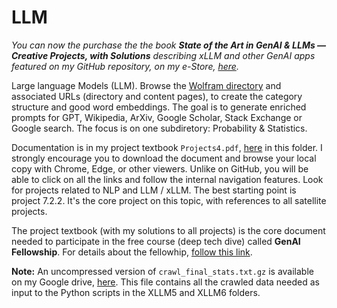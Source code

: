 # LLM
<i>You can now the purchase the the book <b>State of the Art in GenAI & LLMs — Creative Projects, with Solutions</b> describing xLLM and other GenAI apps featured on my GitHub repository, on my e-Store, <a href="https://mltblog.com/3Kf0pez">here</a>.</i>

Large language Models (LLM). Browse the <a href="https://mathworld.wolfram.com/">Wolfram directory</a> and associated URLs (directory and content pages), to create the category structure and good word embeddings. The goal is to generate enriched prompts for GPT, Wikipedia, ArXiv, Google Scholar, Stack Exchange or Google search. The focus is on one subdiretory: Probability & Statistics. 
<p>
Documentation is in my project textbook <code>Projects4.pdf</code>, <a href="https://github.com/VincentGranville/Large-Language-Models/blob/main/Projects4.pdf">here</a> in this folder. I strongly encourage you to download the document and browse your local copy with Chrome, Edge, or other viewers. Unlike on GitHub, you will be able to click on all the links and follow the internal navigation features. Look for projects related to NLP and LLM / xLLM. The best starting point is project 7.2.2. It's the core project on this topic, with references to all satellite projects.  
<p>
The project textbook (with my solutions to all projects) is the core document needed to participate in the free course (deep tech dive) called <b>GenAI Fellowship</b>. For details about the fellowhip, <a href="https://mltblog.com/48GebAG">follow this link</a>.
<p>
<b>Note:</b> An uncompressed version of <code>crawl_final_stats.txt.gz</code> is available on my Google drive, <a href="https://drive.google.com/file/d/1H_xhfhzIPnO8oe9xlwCDWWM9OR5m81wd/view?usp=sharing">here</a>. This file contains all the crawled data needed as input to the Python scripts in the XLLM5 and XLLM6 folders.   
</p>
